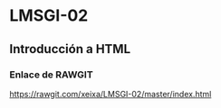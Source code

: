 # LMSGI-02
## Introducción a HTML
### Enlace de RAWGIT
https://rawgit.com/xeixa/LMSGI-02/master/index.html
